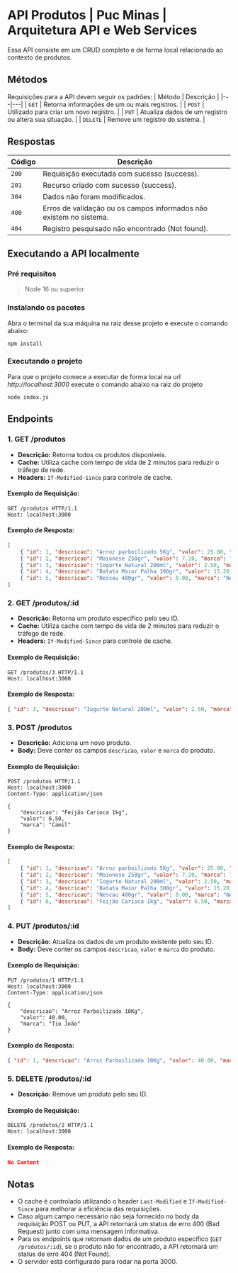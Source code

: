 # API Produtos | Puc Minas | Arquitetura API e Web Services

Essa API consiste em um CRUD completo e de forma local relacionado ao contexto de produtos.


## Métodos
Requisições para a API devem seguir os padrões:
| Método | Descrição |
|---|---|
| `GET` | Retorna informações de um ou mais registros. |
| `POST` | Utilizado para criar um novo registro. |
| `PUT` | Atualiza dados de um registro ou altera sua situação. |
| `DELETE` | Remove um registro do sistema. |


## Respostas

| Código | Descrição |
|---|---|
| `200` | Requisição executada com sucesso (success).|
| `201` | Recurso criado com sucesso (success).|
| `304` | Dados não foram modificados.|
| `400` | Erros de validação ou os campos informados não existem no sistema.|
| `404` | Registro pesquisado não encontrado (Not found).|

## Executando a API localmente

### Pré requisitos

> Node 16 ou superior

### Instalando os pacotes

Abra o terminal da sua máquina na raiz desse projeto e execute o comando abaixo:

```text
npm install
```

### Executando o projeto

Para que o projeto comece a executar de forma local na url *http://localhost:3000* execute o comando abaixo na raiz do projeto

```text
node index.js
```

## Endpoints

### 1. GET /produtos

- **Descrição:** Retorna todos os produtos disponíveis.
- **Cache:** Utiliza cache com tempo de vida de 2 minutos para reduzir o tráfego de rede.
- **Headers:** `If-Modified-Since` para controle de cache.
  
#### Exemplo de Requisição:
```http
GET /produtos HTTP/1.1
Host: localhost:3000
```

#### Exemplo de Resposta:
```json
[
    { "id": 1, "descricao": "Arroz parboilizado 5Kg", "valor": 25.00, "marca": "Tio João" },
    { "id": 2, "descricao": "Maionese 250gr", "valor": 7.20, "marca": "Helmans" },
    { "id": 3, "descricao": "Iogurte Natural 200ml", "valor": 2.50, "marca": "Itambé" },
    { "id": 4, "descricao": "Batata Maior Palha 300gr", "valor": 15.20, "marca": "Chipps" },
    { "id": 5, "descricao": "Nescau 400gr", "valor": 8.00, "marca": "Nestlé" }
]
```

### 2. GET /produtos/:id

- **Descrição:** Retorna um produto específico pelo seu ID.
- **Cache:** Utiliza cache com tempo de vida de 2 minutos para reduzir o tráfego de rede.
- **Headers:** `If-Modified-Since` para controle de cache.
  
#### Exemplo de Requisição:
```http
GET /produtos/3 HTTP/1.1
Host: localhost:3000
```

#### Exemplo de Resposta:
```json
{ "id": 3, "descricao": "Iogurte Natural 200ml", "valor": 2.50, "marca": "Itambé" }
```

### 3. POST /produtos

- **Descrição:** Adiciona um novo produto.
- **Body:** Deve conter os campos `descricao`, `valor` e `marca` do produto.
  
#### Exemplo de Requisição:
```http
POST /produtos HTTP/1.1
Host: localhost:3000
Content-Type: application/json

{
    "descricao": "Feijão Carioca 1kg",
    "valor": 6.50,
    "marca": "Camil"
}
```

#### Exemplo de Resposta:
```json
[
    { "id": 1, "descricao": "Arroz parboilizado 5Kg", "valor": 25.00, "marca": "Tio João" },
    { "id": 2, "descricao": "Maionese 250gr", "valor": 7.20, "marca": "Helmans" },
    { "id": 3, "descricao": "Iogurte Natural 200ml", "valor": 2.50, "marca": "Itambé" },
    { "id": 4, "descricao": "Batata Maior Palha 300gr", "valor": 15.20, "marca": "Chipps" },
    { "id": 5, "descricao": "Nescau 400gr", "valor": 8.00, "marca": "Nestlé" },
    { "id": 6, "descricao": "Feijão Carioca 1kg", "valor": 6.50, "marca": "Camil" }
]
```

### 4. PUT /produtos/:id

- **Descrição:** Atualiza os dados de um produto existente pelo seu ID.
- **Body:** Deve conter os campos `descricao`, `valor` e `marca` do produto.
  
#### Exemplo de Requisição:
```http
PUT /produtos/1 HTTP/1.1
Host: localhost:3000
Content-Type: application/json

{
    "descricao": "Arroz Parboilizado 10Kg",
    "valor": 40.00,
    "marca": "Tio João"
}
```

#### Exemplo de Resposta:
```json
{ "id": 1, "descricao": "Arroz Parboilizado 10Kg", "valor": 40.00, "marca": "Tio João" }
```

### 5. DELETE /produtos/:id

- **Descrição:** Remove um produto pelo seu ID.
  
#### Exemplo de Requisição:
```http
DELETE /produtos/2 HTTP/1.1
Host: localhost:3000
```

#### Exemplo de Resposta:
```json
No Content
```

## Notas

- O cache é controlado utilizando o header `Last-Modified` e `If-Modified-Since` para melhorar a eficiência das requisições.
- Caso algum campo necessário não seja fornecido no body da requisição POST ou PUT, a API retornará um status de erro 400 (Bad Request) junto com uma mensagem informativa.
- Para os endpoints que retornam dados de um produto específico (`GET /produtos/:id`), se o produto não for encontrado, a API retornará um status de erro 404 (Not Found).
- O servidor está configurado para rodar na porta 3000.
